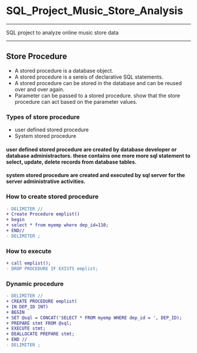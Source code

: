 # SQL_Project_Music_Store_Analysis
---
SQL project to analyze online music store data
***
##  Store Procedure
* A stored procedure is a database object.
* A stored procedure is a sereis of declarative SQL statements.
* A stored procedure can be stored in the database and can be reused over and over again.
* Parameter can be passed to a stored procedure. show that the store procedure can act based on the parameter values.
### Types of store procedure
* user defined stored procedure
* System stored procedure
#### user defined stored procedure are created by database developer or database administractors. these contains one more more sql statement to select, update, delete records from database tables.

#### system stored procedure are created and executed by sql server for the server administrative activities.

### How to create stored procedure
```diff
- DELIMITER //
+ Create Procedure emplist()
+ begin 
+ select * from myemp where dep_id=110;
+ END// 
- DELIMITER ;
```
### How to execute
```diff
+ call emplist();
- DROP PROCEDURE IF EXISTS emplist;
```
### Dynamic procedure
```diff
- DELIMITER //
+ CREATE PROCEDURE emplist(
+ IN DEP_ID INT)
+ BEGIN
+ SET @sql = CONCAT('SELECT * FROM myemp WHERE dep_id = ', DEP_ID);
+ PREPARE stmt FROM @sql;
+ EXECUTE stmt;
+ DEALLOCATE PREPARE stmt;
+ END //
- DELIMITER ;
```
